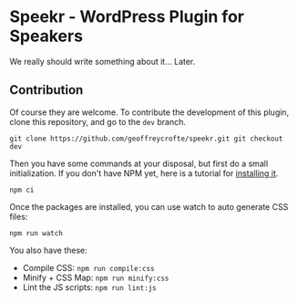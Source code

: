 Speekr - WordPress Plugin for Speakers
====================================

We really should write something about it… Later.

## Contribution

Of course they are welcome.
To contribute the development of this plugin, clone this repository, and go to the `dev` branch.

`
	git clone https://github.com/geoffreycrofte/speekr.git
	git checkout dev
`

Then you have some commands at your disposal, but first do a small initialization.
If you don't have NPM yet, here is a tutorial for [installing it](https://nodejs.org/en/download/package-manager).

`
	npm ci
`

Once the packages are installed, you can use watch to auto generate CSS files:

`
	npm run watch
`

You also have these:

- Compile CSS: `npm run compile:css`
- Minify + CSS Map: `npm run minify:css`
- Lint the JS scripts: `npm run lint:js`

